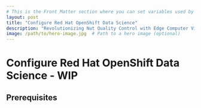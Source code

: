 ```yaml
---
# This is the Front Matter section where you can set variables used by Jekyll
layout: post
title: "Configure Red Hat OpenShift Data Science"
description: "Revolutionizing Nut Quality Control with Edge Computer Vision using YOLO V5 and Microshift"
image: /path/to/hero-image.jpg  # Path to a hero image (optional)
---
```


# Configure Red Hat OpenShift Data Science - WIP

## Prerequisites
